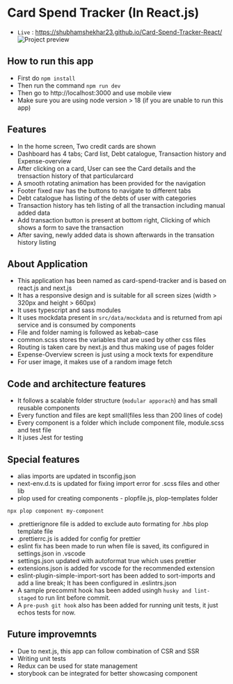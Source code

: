 # Card Spend Tracker (In React.js)

- `Live` : <https://shubhamshekhar23.github.io/Card-Spend-Tracker-React/>
  ![Project preview](docs/preview.gif)

## How to run this app

- First do `npm install`
- Then run the command `npm run dev`
- Then go to http://localhost:3000 and use mobile view
- Make sure you are using node version > 18 (if you are unable to run this app)

## Features

- In the home screen, Two credit cards are shown
- Dashboard has 4 tabs; Card list, Debt catalogue, Transaction history and Expense-overview
- After clicking on a card, User can see the Card details and the trensaction history of that particularcard
- A smooth rotating animation has been provided for the navigation
- Footer fixed nav has the buttons to navigate to different tabs
- Debt catalogue has listing of the debts of user with categories
- Transaction history has teh listing of all the transaction including manual added data
- Add transaction button is present at bottom right, Clicking of which shows a form to save the transaction
- After saving, newly added data is shown afterwards in the transation history listing

## About Application

- This application has been named as card-spend-tracker and is based on react.js and next.js
- It has a responsive design and is suitable for all screen sizes (width > 320px and height > 660px)
- It uses typescript and sass modules
- It uses mockdata present in `src/data/mockdata` and is returned from api service and is consumed by components
- File and folder naming is followed as kebab-case
- common.scss stores the variables that are used by other css files
- Routing is taken care by next.js and thus making use of pages folder
- Expense-Overview screen is just using a mock texts for expenditure
- For user image, it makes use of a random image fetch

## Code and architecture features

- It follows a scalable folder structure (`modular apporach`) and has small reusable components
- Every function and files are kept small(files less than 200 lines of code)
- Every component is a folder which include component file, module.scss and test file
- It juses Jest for testing

## Special features

- alias imports are updated in tsconfig.json
- next-env.d.ts is updated for fixing import error for .scss files and other lib
- plop used for creating components - plopfile.js, plop-templates folder

```
npx plop component my-component
```

- .prettierignore file is added to exclude auto formating for .hbs plop template file
- .prettierrc.js is added for config for prettier
- eslint fix has been made to run when file is saved, its configured in settings.json in .vscode
- settings.json updated with autoformat true which uses prettier
- extensions.json is added for vscode for the recommended extension
- eslint-plugin-simple-import-sort has been added to sort-imports and add a line break; It has been configured in .eslintrs.json
- A sample precommit hook has been added usingh `husky and lint-staged` to run lint before commit.
- A `pre-push git hook` also has been added for running unit tests, it just echos tests for now.

## Future improvemnts

- Due to next.js, this app can follow combination of CSR and SSR
- Writing unit tests
- Redux can be used for state management
- storybook can be integrated for better showcasing component
